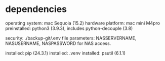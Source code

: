 # dependencies

operating system:  mac Sequoia (15.2)
hardware platform: mac mini M4pro
preinstalled:      python3 (3.9.3), includes python-decouple (3.8)

security:   ./backup-git/.env file
parameters: NASSERVERNAME, NASUSERNAME, NASPASSWORD for NAS access.

installed:  pip (24.3.1)
installed:  .venv
installed:  psutil (6.1.1)
